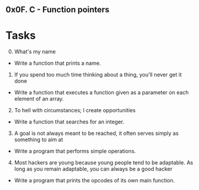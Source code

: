 ## 0x0F. C - Function pointers
# Tasks
0. What's my name
- Write a function that prints a name.
1. If you spend too much time thinking about a thing, you'll never get it done
- Write a function that executes a function given as a parameter on each element of an array.
2. To hell with circumstances; I create opportunities
- Write a function that searches for an integer.
3. A goal is not always meant to be reached, it often serves simply as something to aim at
- Write a program that performs simple operations.
4. Most hackers are young because young people tend to be adaptable. As long as you remain adaptable, you can always be a good hacker
- Write a program that prints the opcodes of its own main function.
